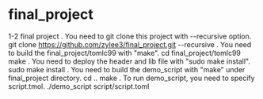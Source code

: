 # final_project
1-2 final project
    . You need to git clone this project with --recursive option.
      git clone https://github.com/zylee3/final_project.git --recursive
    . You need to build the final_project/tomlc99 with "make".
      cd final_project/tomlc99
      make
    . You need to deploy the header and lib file with "sudo make install".
      sudo make install
    . You need to build the demo_script with "make" under final_project directory.
      cd ..
      make
    . To run demo_script, you need to specify script.tmol.
      ./demo_script script/script.toml